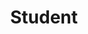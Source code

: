 ---
title: Student
organization: National University of Singapore
location: Singapore
start: 2019-08-01
---